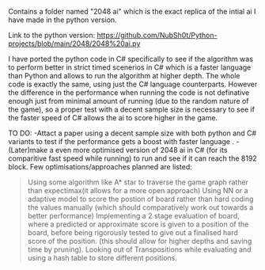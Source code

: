 Contains a folder named "2048 ai" which is the exact replica of the intial ai I have made in the python version.

Link to the python version: https://github.com/NubSh0t/Python-projects/blob/main/2048/2048%20ai.py

I have ported the python code in C# specifically to see if the algorithm was to perform better in strict timed scenerios in C# which is a faster language than Python and allows to run the algorithm at higher depth. The whole code is exactly the same, using just the C# language counterparts. However the difference in the performance when running the code is not definative enough just from minimal amount of running (due to the random nature of the game), so a proper test with a decent sample size is necessary to see if the faster speed of C# allows the ai to score higher in the game.

TO DO:
-Attact a paper using a decent sample size with both python and C# variants to test if the performance gets a boost with faster language .
-(Later)make a even more optimised version of 2048 ai in C# (for its comparitive fast speed while running) to run and see if it can reach the 8192 block. Few optimisations/approaches planned are listed:
  > Using some algorithm like A* star to traverse the game graph rather than expectimax(it allows for a more open approach)
  > Using NN or a adaptive model to score the postion of board rather than hard coding the values manually (which should comparatively work out towards a better performance)
  > Implementing a 2 stage evaluation of board, where a predicted or approximate score is given to a position of the board, before being rigorously tested to give out a finalised hard score of the position. (this should allow for higher depths and saving time by pruning).
  > Looking out of Transpositions while evaluating and using a hash table to store different positions. 
  
